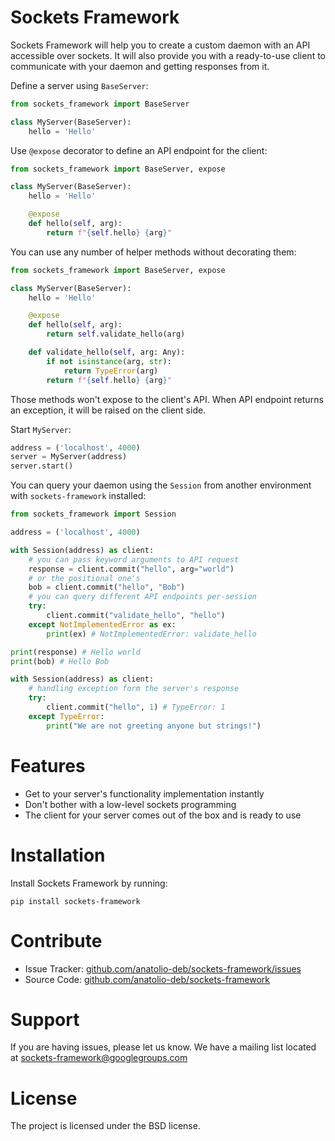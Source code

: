 # Sockets Framework

Sockets Framework will help you to create a custom daemon with an API accessible over sockets. It will also provide you with a ready-to-use client to communicate with your daemon and getting responses from it.

Define a server using `BaseServer`:

```python
from sockets_framework import BaseServer

class MyServer(BaseServer):
    hello = 'Hello'
```

Use `@expose` decorator to define an API endpoint for the client:

```python
from sockets_framework import BaseServer, expose

class MyServer(BaseServer):
    hello = 'Hello'

    @expose
    def hello(self, arg):
        return f"{self.hello} {arg}"
```

You can use any number of helper methods without decorating them:

```python
from sockets_framework import BaseServer, expose

class MyServer(BaseServer):
    hello = 'Hello'

    @expose
    def hello(self, arg):
        return self.validate_hello(arg)

    def validate_hello(self, arg: Any):
        if not isinstance(arg, str):
            return TypeError(arg)
        return f"{self.hello} {arg}"
```

Those methods won't expose to the client's API. When API endpoint returns an exception, it will be raised on the client side.

Start `MyServer`:

```python
address = ('localhost', 4000)
server = MyServer(address)
server.start()
```

You can query your daemon using the `Session` from another environment with `sockets-framework` installed:

```python
from sockets_framework import Session

address = ('localhost', 4000)

with Session(address) as client:
    # you can pass keyword arguments to API request
    response = client.commit("hello", arg="world")
    # or the positional one's
    bob = client.commit("hello", "Bob")
    # you can query different API endpoints per-session
    try:
        client.commit("validate_hello", "hello")
    except NotImplementedError as ex:
        print(ex) # NotImplementedError: validate_hello

print(response) # Hello world
print(bob) # Hello Bob

with Session(address) as client:
    # handling exception form the server's response
    try:
        client.commit("hello", 1) # TypeError: 1
    except TypeError:
        print("We are not greeting anyone but strings!")
```

# Features

- Get to your server's functionality implementation instantly
- Don't bother with a low-level sockets programming
- The client for your server comes out of the box and is ready to use

# Installation

Install Sockets Framework by running:

```
pip install sockets-framework
```

# Contribute

- Issue Tracker: [github.com/anatolio-deb/sockets-framework/issues](https://github.com/anatolio-deb/sockets-framework/issues)
- Source Code: [github.com/anatolio-deb/sockets-framework](https://github.com/anatolio-deb/sockets-framework)

# Support

If you are having issues, please let us know.
We have a mailing list located at [sockets-framework@googlegroups.com](mailto:sockets-framework@googlegroups.com)

# License

The project is licensed under the BSD license.
